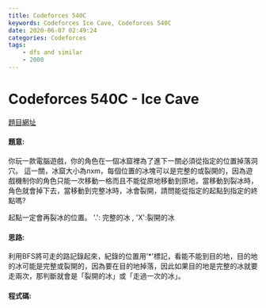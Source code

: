 ```yaml
---
title: Codeforces 540C
keywords: Codeforces Ice Cave, Codeforces 540C
date: 2020-06-07 02:49:24
categories: Codeforces
tags:
    - dfs and similar
    - 2000
---
```

# Codeforces 540C - Ice Cave
[題目網址](https://codeforces.com/problemset/problem/540/C)


#### 題意:
你玩一款電腦遊戲，你的角色在一個冰窟裡為了進下一關必須從指定的位置掉落洞穴。
這一關，冰窟大小為nxm，每個位置的冰塊可以是完整的或裂開的，因為遊戲機制你的角色只能一次移動一格而且不能從原地移動到原地，當移動到裂冰時，角色就會掉下去，當移動到完整冰時，冰會裂開，請問能從指定的起點到指定的終點嗎?
<!-- more -->
起點一定會再裂冰的位置。
'.': 完整的冰 , 'X':裂開的冰
#### 思路:
利用BFS將可走的路記錄起來，紀錄的位置用'*'標記，看能不能到目的地，目的地的冰可能是完整或裂開的，因為要在目的地掉落，因此如果目的地是完整的冰就要走兩次，那判斷就會是「裂開的冰」或「走過一次的冰」。
#### 程式碼:
<script src="https://gist.github.com/zxzxcc112/56f174868a744aa1e3791f83dd573ebf.js"></script>